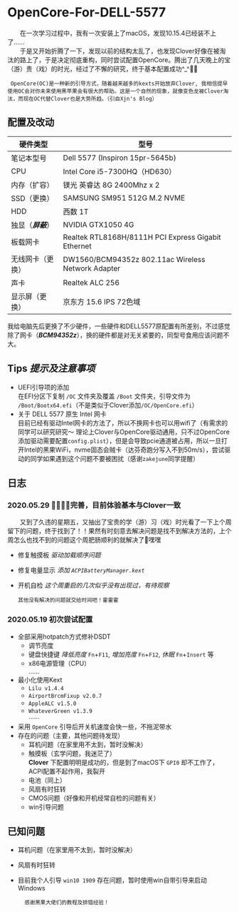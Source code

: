 # OpenCore-For-DELL-5577
&emsp;&emsp;在一次学习过程中，我有一次安装上了macOS，发现10.15.4已经装不上了......  
&emsp;&emsp;于是又开始折腾了一下，发现以前的结构太乱了，也发现Clover好像在被淘汰的路上了，于是决定彻底重构，同时尝试配置OpenCore。腾出了几天晚上的宝（游）贵（戏）的时光，经过了不懈的研究，终于基本配置成功^_^✌🏻

     OpenCore(OC)是一种新的引导方式，随着越来越多的kexts开始放弃Clover, 我相信提早使用OC会对你未来使用黑苹果会有很大的帮助。这是一个自然的现象，就像变色龙被Clover淘汰，而现在OC代替Clover也是大势所趋。（引自Xjn's Blog）
     

## 配置及改动

 硬件类型|型号
 ---- | ----- 
 笔记本型号|Dell 5577 (Inspiron 15pr-5645b)
 CPU|Intel Core i5-7300HQ（HD630）
 内存（扩容）|镁光 英睿达 8G 2400Mhz x 2
 SSD（更换）|SAMSUNG SM951 512G M.2 NVME
 HDD|西数 1T
 独显（***屏蔽***）|NVIDIA GTX1050 4G
 板载网卡|Realtek RTL8168H/8111H PCI Express Gigabit Ethernet
 无线网卡（更换）|DW1560/BCM94352z 802.11ac Wireless Network Adapter
 声卡|Realtek ALC 256
 显示屏（更换）|京东方 15.6 IPS 72色域
 
  我给电脑先后更换了不少硬件，一些硬件和DELL5577原配置有所差别，不过感觉除了网卡（***BCM94352z***），换的硬件都是对无关紧要的，同型号食用应该问题不大。

## Tips *提示及注意事项*
* UEFI引导项的添加  
在EFI分区下复制 `/OC` 文件夹及覆盖 `/Boot` 文件夹，引导文件为 `/Boot/Bootx64.efi`（不是类似于Clover添加`/OC/OpenCore.efi`）
* 关于 DELL 5577 原生 Intel 网卡  
目前已经有驱动Intel网卡的方法了，所以不换网卡也可以用wifi了（有需求的同学可以研究研究～ 理论上Clover与OpenCore驱动通用，只不过OpenCore添加驱动需要配置`config.plist`），但是会导致pcie通道被占用，所以一旦打开Intel的黑果WiFi，nvme固态会贼卡（达芬奇跑分写入不到50m/s），尝试驱动的同学如果遇到这个问题不要被困扰（感谢`zakejune`同学提醒）

## 日志
### 2020.05.29 完善，目前体验基本与Clover一致
&emsp;&emsp;又到了久违的星期五，又抽出了宝贵的学（游）习（戏）时光看了一下上个周留下的问题，终于找到了！！果然有时刻意去解决问题是找不到解决方法的，上个周怎么也找不到的问题这个周肥肠顺利的就解决了🥳嘿嘿
* 修复触摸板 *驱动加载顺序问题*
* 修复电量显示 *添加 `ACPIBatteryManager.kext`*   
* 开机自检 *这个周重启的几次似乎没有出现过，有待观察*

      其他没有解决的问题就交给时间吧！霍霍霍

### 2020.05.19 初次尝试配置
* 全部采用hotpatch方式修补DSDT
  * 调节亮度
  * 键盘快捷键 *降低亮度* `Fn`+`F11`, *增加亮度* `Fn`+`F12`, *休眠* `Fn`+`Insert` 等
  * x86电源管理（CPU）  
  ......
* 最小化使用Kext
  * `Lilu v1.4.4`
  * `AirportBrcmFixup v2.0.7`
  * `AppleALC v1.5.0`
  * `WhateverGreen v1.3.9`  
  ······
* 采用 `OpenCore` 引导后开关机速度会快一些，不拖泥带水
* 存在的问题（主要，其他问题待发现）
  * 耳机问题（在家里用不太到，暂时没解决）  
  * 触摸板（玄学问题，我迷茫了）  
  **Clover** 下配置明明是成功的，但是到了macOS下 `GPI0` 却不工作了，ACPI配置不起作用，我裂开
  * 电池（同上） 
  * 风扇有时狂转
  * CMOS问题（好像和开机经常自检的问题有关） 
  * win引导问题

## 已知问题
* 耳机问题（在家里用不太到，暂时没解决）
* 风扇有时狂转
* 目前我个人引导 `win10 1909` 存在问题，暂时使用win自带引导来启动Windows

        感谢黑果大佬们的教程及排错经验！